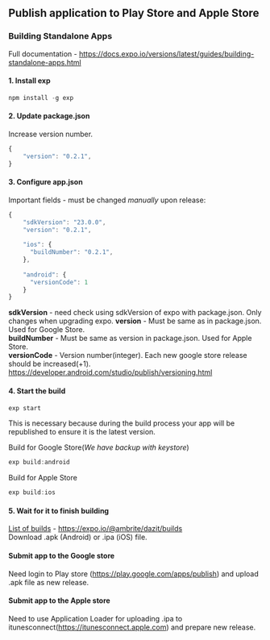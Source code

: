 ## Publish application to Play Store and Apple Store
### Building Standalone Apps
Full documentation - https://docs.expo.io/versions/latest/guides/building-standalone-apps.html
#### 1. Install exp
```javascript
npm install -g exp
```

#### 2. Update package.json

Increase version number.
```javascript
{
    "version": "0.2.1",
}
```

#### 3. Configure app.json
Important fields - must be changed *manually* upon release:
```javascript
{
    "sdkVersion": "23.0.0",
    "version": "0.2.1",
    
    "ios": {
      "buildNumber": "0.2.1",
    },
    
    "android": {
      "versionCode": 1
    }
}
```
**sdkVersion** - need check using sdkVersion of expo with package.json. Only changes when upgrading expo. 
**version** - Must be same as in package.json. Used for Google Store.  
**buildNumber** - Must be same as version in package.json. Used for Apple Store.  
**versionCode** - Version number(integer). Each new google store release should be increased(+1).  
https://developer.android.com/studio/publish/versioning.html

#### 4. Start the build
```javascript
exp start
```
This is necessary because during the build process your app will be republished to ensure it is the latest version.

Build for Google Store(*We have backup with keystore*)
```javascript
exp build:android
```
Build for Apple Store
```javascript
exp build:ios
```

#### 5. Wait for it to finish building
[List of builds](https://expo.io/@ambrite/dazit/builds) - https://expo.io/@ambrite/dazit/builds   
Download .apk (Android) or .ipa (iOS) file.

#### Submit app to the Google store
Need login to Play store (https://play.google.com/apps/publish) and upload .apk file as new release.

#### Submit app to the Apple store
Need to use Application Loader for uploading .ipa to itunesconnect(https://itunesconnect.apple.com) and prepare new release.
